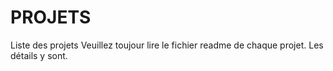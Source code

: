 # PROJETS
Liste des projets 
Veuillez toujour lire le fichier readme de chaque projet. Les détails y sont.
